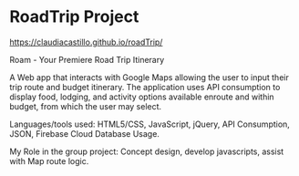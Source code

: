 # RoadTrip Project

https://claudiacastillo.github.io/roadTrip/

Roam - Your Premiere Road Trip Itinerary

A Web app that interacts with Google Maps allowing the user to input their trip route and budget itinerary. The application uses API consumption to display food, lodging, and activity options available enroute and within budget, from which the user may select.

Languages/tools used: HTML5/CSS, JavaScript, jQuery, API Consumption, JSON, Firebase Cloud Database Usage.

My Role in the group project: Concept design, develop javascripts, assist with Map route logic.
